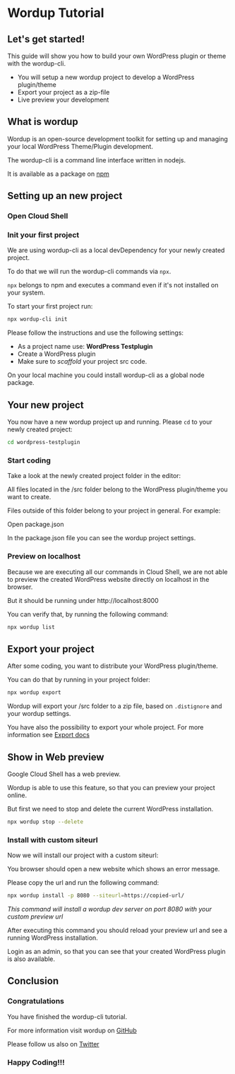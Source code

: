 # Wordup Tutorial

<walkthrough-tutorial-duration duration="5"></walkthrough-tutorial-duration>

## Let's get started!

This guide will show you how to build your own WordPress plugin or theme with the wordup-cli. 

* You will setup a new wordup project to develop a WordPress plugin/theme 
* Export your project as a zip-file
* Live preview your development


## What is wordup

Wordup is an open-source development toolkit for setting up and managing your local WordPress Theme/Plugin development.

The wordup-cli is a command line interface written in nodejs. 

It is available as a package on [npm](https://www.npmjs.com/package/wordup-cli) 

<walkthrough-devshell-precreate></walkthrough-devshell-precreate>

## Setting up an new project

### Open Cloud Shell

<walkthrough-open-cloud-shell-button />

### Init your first project

We are using wordup-cli as a local devDependency for your newly created project. 

To do that we will run the wordup-cli commands via `npx`.

`npx` belongs to npm and executes a command even if it's not installed on your system. 

To start your first project run:

```bash
npx wordup-cli init
```

Please follow the instructions and use the following settings:

* As a project name use: **WordPress Testplugin**
* Create a WordPress plugin
* Make sure to *scaffold* your project src code. 

<walkthrough-footnote>On your local machine you could install wordup-cli as a global node package.</walkthrough-footnote>

## Your new project

You now have a new wordup project up and running. Please `cd` to your newly created project:

```bash
cd wordpress-testplugin
```

### Start coding

Take a look at the newly created project folder in the editor:

<walkthrough-spotlight-pointer spotlightId="devshell-web-editor-button"
                               text="Open Editor">
</walkthrough-spotlight-pointer>

All files located in the /src folder belong to the WordPress plugin/theme you want to create.

Files outside of this folder belong to your project in general. For example:

<walkthrough-editor-open-file filePath="./testproject/package.json">Open package.json</walkthrough-editor-open-file>

In the package.json file you can see the wordup project settings. 

### Preview on localhost

Because we are executing all our commands in Cloud Shell, 
we are not able to preview the created WordPress website directly on localhost in the browser.

But it should be running under http://localhost:8000

You can verify that, by running the following command:

```bash
npx wordup list
```

## Export your project

After some coding, you want to distribute your WordPress plugin/theme.

You can do that by running in your project folder:  

```bash
npx wordup export 
```

Wordup will export your /src folder to a zip file, based on `.distignore` and your wordup settings. 

You have also the possibility to export your whole project. For more information see [Export docs](https://github.com/wordup-dev/wordup-cli#wordup-export-type)

## Show in Web preview 

Google Cloud Shell has a web preview.

Wordup is able to use this feature, so that you can preview your project online. 

But first we need to stop and delete the current WordPress installation.

```bash
npx wordup stop --delete
```

### Install with custom siteurl

Now we will install our project with a custom siteurl:

<walkthrough-spotlight-pointer spotlightId="devshell-web-preview-button"
                               text="Open your web preview on port 8080">
</walkthrough-spotlight-pointer> 

You browser should open a new website which shows an error message. 

Please copy the url and run the following command:

```bash
npx wordup install -p 8080 --siteurl=https://copied-url/
```

*This command will install a wordup dev server on port 8080 with your custom preview url*

After executing this command you should reload your preview url and see a running WordPress installation.

Login as an admin, so that you can see that your created WordPress plugin is also available.

## Conclusion
<walkthrough-conclusion-trophy />

### Congratulations

You have finished the wordup-cli tutorial. 

For more information visit wordup on [GitHub](https://github.com/wordup-dev/wordup-cli) 

Please follow us also on [Twitter](https://twitter.com/wordup_dev)

### Happy Coding!!!